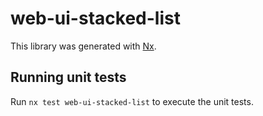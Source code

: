 # web-ui-stacked-list

This library was generated with [Nx](https://nx.dev).

## Running unit tests

Run `nx test web-ui-stacked-list` to execute the unit tests.
